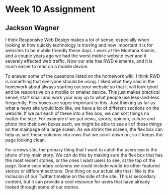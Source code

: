 # Week 10 Assignment

## Jackson Wagner

I think Responsive Web Design makes a lot of sense, especially when looking at how quickly technology is moving and how important it is for websites to be mobile friendly these days. I work at the Montana Kaimin, and a couple years ago we had the worst mobile website ever and it severely effected web traffic. Now our site has RWD elements, and it is much easier to read on a mobile device.

To answer some of the questions listed on the homework wiki, I think RWD is something that everyone should be using. I liked what they said in the homework about always starting out your website so that it will look good and be responsive on a mobile or smaller device. This just makes practical sense, start small and work your way up to what people use less-and-less frequently. Flex boxes are super important to this. Just thinking as far as what a news site would look like, we have a lot of different sections on the website. If we put each of these into a flex box, we can sort things no matter the size. For example if we put news, sports, opinion, culture and photo into their own boxes each, we might be able to see all of these things on the mainpage of a large sceen. As we shrink the screen, the flex box can help us sort these columns into rows that we scroll down on, so it keeps the page looking clean.

For a news site, the primary thing that I want to catch the users eye is the photo of my main story. We can do this by making sure the flex box that has the most recent stories, or the ones I want users to see, at the top of the page. Some secondary columns we could include would be other featured stories or different sections. One thing on our actual site that I like is the inclusion of our Twitter timeline on the side of the site. This is secondary content, but it can provide a cool resource for users that have already looked through some of our stories.
